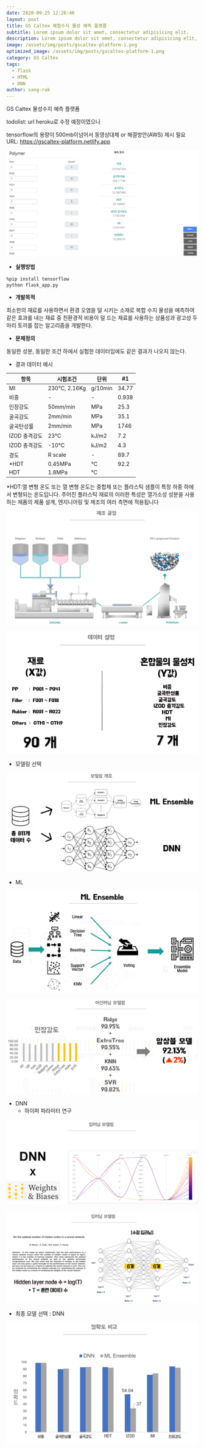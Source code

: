 ```yaml
---
date: 2020-09-25 12:26:40
layout: post
title: GS Caltex 복합수지 물성 예측 플랫폼
subtitle: Lorem ipsum dolor sit amet, consectetur adipisicing elit.
description: Lorem ipsum dolor sit amet, consectetur adipisicing elit, sed do eiusmod tempor incididunt ut labore et dolore magna aliqua.
image: /assets/img/posts/gscaltex-platform-1.png
optimized_image: /assets/img/posts/gscaltex-platform-1.png
category: GS Caltex
tags:
  - flask
  - HTML
  - DNN
author: sang-rak
---
```


GS Caltex 물성수지 예측 플랫폼

todolist: url heroku로 수정 예정이였으나

tensorflow의 용량이 500mb이넘어서 동영상대체 or 해결방안(AWS) 제시 필요
URL: https://gscaltex-platform.netlify.app

![gscaltex-platform-result](/assets/img/posts/gscaltex-platform-result.png)



- **실행방법**

```
%pip install tensorflow
python flask_app.py
```





- **개발목적**

최소한의 재료를 사용하면서 환경 오염을 덜 시키는 소재로 복합 수지 물성을 예측하여 같은 효과를 내는 재료 중 친환경적 비용이 덜 드는 재료를 사용하는 상품성과 광고성 두 마리 토끼를 잡는 알고리즘을 개발한다.



- **문제정의**

동일한 성분, 동일한 조건 하에서 실험한 데이터임에도 같은 결과가 나오지 않는다.



- 결과 데이터 예시

| 항목          | 시험조건     | 단위    | #1    |
| ------------- | ------------ | ------- | ----- |
| MI            | 230℃, 2.16Kg | g/10min | 34.77 |
| 비중          | -            | -       | 0.938 |
| 인장강도      | 50mm/min     | MPa     | 25.3  |
| 굴곡강도      | 2mm/min      | MPa     | 35.1  |
| 굴곡탄성률    | 2mm/min      | MPa     | 1746  |
| IZOD 충격강도 | 23℃          | kJ/m2   | 7.2   |
| IZOD 충격강도 | -10℃         | kJ/m2   | 4.3   |
| 경도          | R scale      | -       | 89.7  |
| *HDT          | 0.45MPa      | ℃       | 92.2  |
| HDT           | 1.8MPa       | ℃       |       |

*HDT:열 변형 온도 또는 열 변형 온도는 중합체 또는 플라스틱 샘플이 특정 하중 하에서 변형되는 온도입니다. 주어진 플라스틱 재료의 이러한 특성은 열가소성 성분을 사용하는 제품의 제품 설계, 엔지니어링 및 제조의 여러 측면에 적용됩니다

![image-20210615223519622](/assets/img/posts/2020-09-25-GScaltex-platform.assets/image-20210615223519622.png)

![image-20210615223614346](/assets/img/posts/2020-09-25-GScaltex-platform.assets/image-20210615223614346.png)



- 모델링 선택

![image-20210615224036858](/assets/img/posts/2020-09-25-GScaltex-platform.assets/image-20210615224036858.png)

- ML

![image-20210615224133034](/assets/img/posts/2020-09-25-GScaltex-platform.assets/image-20210615224133034.png)



![image-20210615224247888](/assets/img/posts/2020-09-25-GScaltex-platform.assets/image-20210615224247888.png)

- DNN
  - 하이퍼 파라미터 연구

![image-20210615223743992](/assets/img/posts/2020-09-25-GScaltex-platform.assets/image-20210615223743992.png)

![image-20210615223824813](/assets/img/posts/2020-09-25-GScaltex-platform.assets/image-20210615223824813.png)

- 최종 모델 선택 : DNN

![image-20210615224314941](/assets/img/posts/2020-09-25-GScaltex-platform.assets/image-20210615224314941.png)

